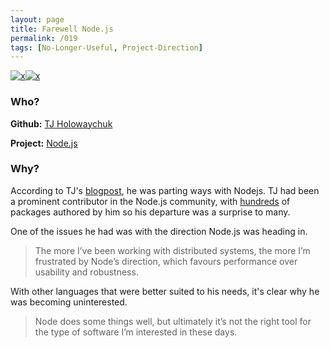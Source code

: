 ```yaml
---
layout: page
title: Farewell Node.js
permalink: /019
tags: [No-Longer-Useful, Project-Direction]
---
```


[![x](https://img.shields.io/badge/-No%20Longer%20Useful-lightgrey)](/#NLU)[![x](https://img.shields.io/badge/-Project%20Direction-brightgreen)](/#ProjectD)

### Who?

**Github:** [TJ Holowaychuk](https://github.com/tj)

**Project:** [Node.js](https://nodejs.org/en/)

### Why?

According to TJ's [blogpost](https://medium.com/code-adventures/farewell-node-js-4ba9e7f3e52b), he was parting ways with Nodejs. TJ had been a prominent contributor in the Node.js community, with [hundreds](https://www.npmjs.com/~tjholowaychuk) of packages authored by him so his departure was a surprise to many. 

One of the issues he had was with the direction Node.js was heading in. 

> The more I’ve been working with distributed systems, the more I’m frustrated by Node’s direction, which favours performance over usability and robustness.

With other languages that were better suited to his needs, it's clear why he was becoming uninterested. 

> Node does some things well, but ultimately it’s not the right tool for the type of software I’m interested in these days.


